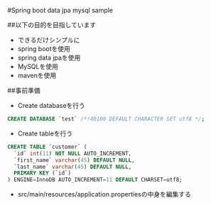 #Spring boot data jpa mysql sample

##以下の目的を目指しています
* できるだけシンプルに
* spring bootを使用
* spring data jpaを使用
* MySQLを使用
* mavenを使用

##事前準備
* Create databaseを行う
```SQL:testDatabase.sql
CREATE DATABASE `test` /*!40100 DEFAULT CHARACTER SET utf8 */;
```

* Create tableを行う
```SQL:customer.sql
CREATE TABLE `customer` (
  `id` int(11) NOT NULL AUTO_INCREMENT,
  `first_name` varchar(45) DEFAULT NULL,
  `last_name` varchar(45) DEFAULT NULL,
  PRIMARY KEY (`id`)
) ENGINE=InnoDB AUTO_INCREMENT=11 DEFAULT CHARSET=utf8;
```

* src/main/resources/application.propertiesの中身を編集する
